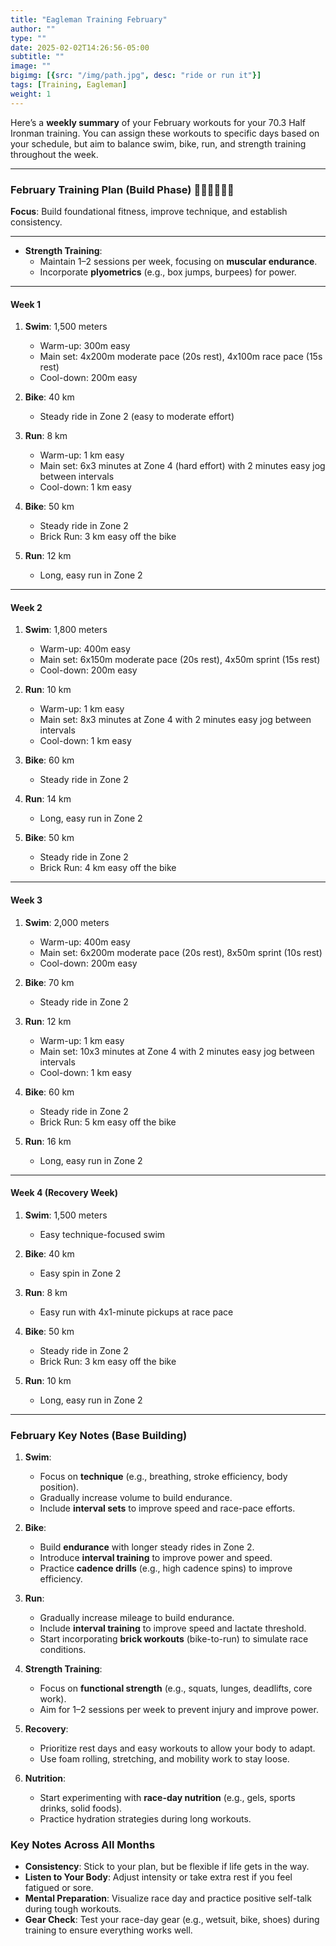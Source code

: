 ```yaml
---
title: "Eagleman Training February"
author: ""
type: ""
date: 2025-02-02T14:26:56-05:00
subtitle: ""
image: ""
bigimg: [{src: "/img/path.jpg", desc: "ride or run it"}]
tags: [Training, Eagleman]
weight: 1
---
```

Here’s a **weekly summary** of your February workouts for your 70.3 Half Ironman training. You can assign these workouts to specific days based on your schedule, but aim to balance swim, bike, run, and strength training throughout the week.

---

### **February Training Plan (Build Phase)** 🏊‍♂️🚴‍♂️🏃‍♂️ 
**Focus**: Build foundational fitness, improve technique, and establish consistency.

---

- **Strength Training**:
   - Maintain 1–2 sessions per week, focusing on **muscular endurance**.  
   - Incorporate **plyometrics** (e.g., box jumps, burpees) for power.  

---

#### **Week 1**  
1. **Swim**: 1,500 meters  
   - Warm-up: 300m easy  
   - Main set: 4x200m moderate pace (20s rest), 4x100m race pace (15s rest)  
   - Cool-down: 200m easy  

2. **Bike**: 40 km  
   - Steady ride in Zone 2 (easy to moderate effort)  

3. **Run**: 8 km  
   - Warm-up: 1 km easy  
   - Main set: 6x3 minutes at Zone 4 (hard effort) with 2 minutes easy jog between intervals  
   - Cool-down: 1 km easy  

4. **Bike**: 50 km  
   - Steady ride in Zone 2  
   - Brick Run: 3 km easy off the bike  

5. **Run**: 12 km  
   - Long, easy run in Zone 2  

---

#### **Week 2**  
1. **Swim**: 1,800 meters  
   - Warm-up: 400m easy  
   - Main set: 6x150m moderate pace (20s rest), 4x50m sprint (15s rest)  
   - Cool-down: 200m easy  

2. **Run**: 10 km  
   - Warm-up: 1 km easy  
   - Main set: 8x3 minutes at Zone 4 with 2 minutes easy jog between intervals  
   - Cool-down: 1 km easy  

3. **Bike**: 60 km  
   - Steady ride in Zone 2  

4. **Run**: 14 km  
   - Long, easy run in Zone 2  

5. **Bike**: 50 km  
   - Steady ride in Zone 2  
   - Brick Run: 4 km easy off the bike  

---

#### **Week 3**  
1. **Swim**: 2,000 meters  
   - Warm-up: 400m easy  
   - Main set: 6x200m moderate pace (20s rest), 8x50m sprint (10s rest)  
   - Cool-down: 200m easy  

2. **Bike**: 70 km  
   - Steady ride in Zone 2  

3. **Run**: 12 km  
   - Warm-up: 1 km easy  
   - Main set: 10x3 minutes at Zone 4 with 2 minutes easy jog between intervals  
   - Cool-down: 1 km easy  

4. **Bike**: 60 km  
   - Steady ride in Zone 2  
   - Brick Run: 5 km easy off the bike  

5. **Run**: 16 km  
   - Long, easy run in Zone 2  

---

#### **Week 4 (Recovery Week)**  
1. **Swim**: 1,500 meters  
   - Easy technique-focused swim  

2. **Bike**: 40 km  
   - Easy spin in Zone 2  

3. **Run**: 8 km  
   - Easy run with 4x1-minute pickups at race pace  

4. **Bike**: 50 km  
   - Steady ride in Zone 2  
   - Brick Run: 3 km easy off the bike  

5. **Run**: 10 km  
   - Long, easy run in Zone 2  

---


### **February Key Notes (Base Building)**  

1. **Swim**:  
   - Focus on **technique** (e.g., breathing, stroke efficiency, body position).  
   - Gradually increase volume to build endurance.  
   - Include **interval sets** to improve speed and race-pace efforts.  

2. **Bike**:  
   - Build **endurance** with longer steady rides in Zone 2.  
   - Introduce **interval training** to improve power and speed.  
   - Practice **cadence drills** (e.g., high cadence spins) to improve efficiency.  

3. **Run**:  
   - Gradually increase mileage to build endurance.  
   - Include **interval training** to improve speed and lactate threshold.  
   - Start incorporating **brick workouts** (bike-to-run) to simulate race conditions.  

4. **Strength Training**:  
   - Focus on **functional strength** (e.g., squats, lunges, deadlifts, core work).  
   - Aim for 1–2 sessions per week to prevent injury and improve power.  

5. **Recovery**:  
   - Prioritize rest days and easy workouts to allow your body to adapt.  
   - Use foam rolling, stretching, and mobility work to stay loose.  

6. **Nutrition**:  
   - Start experimenting with **race-day nutrition** (e.g., gels, sports drinks, solid foods).  
   - Practice hydration strategies during long workouts. 
   
### **Key Notes Across All Months**  
- **Consistency**: Stick to your plan, but be flexible if life gets in the way.  
- **Listen to Your Body**: Adjust intensity or take extra rest if you feel fatigued or sore.  
- **Mental Preparation**: Visualize race day and practice positive self-talk during tough workouts.  
- **Gear Check**: Test your race-day gear (e.g., wetsuit, bike, shoes) during training to ensure everything works well. 